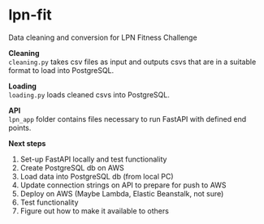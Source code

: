 # lpn-fit
Data cleaning and conversion for LPN Fitness Challenge

**Cleaning**  
`cleaning.py` takes csv files as input and outputs csvs that are in a suitable format to load into PostgreSQL. 

**Loading**  
`loading.py` loads cleaned csvs into PostgreSQL. 

**API**  
`lpn_app` folder contains files necessary to run FastAPI with defined end points. 

**Next steps**
1) Set-up FastAPI locally and test functionality
2) Create PostgreSQL db on AWS
3) Load data into PostgreSQL db (from local PC)
4) Update connection strings on API to prepare for push to AWS
5) Deploy on AWS (Maybe Lambda, Elastic Beanstalk, not sure)
6) Test functionality
7) Figure out how to make it available to others

